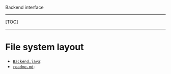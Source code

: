 Backend interface

----

[TOC]

----



# File system layout

- [`Backend.java`](./Backend.java): 
- [`readme.md`](./readme.md): 

